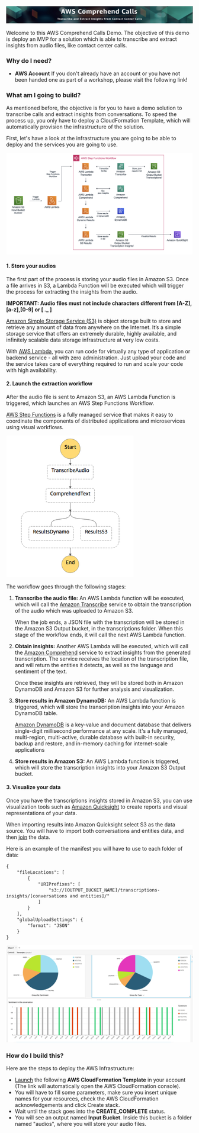 ![Banner](Images/banner.png)

Welcome to this AWS Comprehend Calls Demo. The objective of this demo is deploy an MVP for a solution which is able to transcribe and extract insights from audio files, like contact center calls. 


### Why do I need?
  
* **AWS Account** If you don't already have an account or you have not been handed one as part of a workshop, please visit the following link! 

### What am I going to build?

As mentioned before, the objective is for you to have a demo solution to transcribe calls and extract insights from conversations. To speed the process up, you only have to deploy a CloudFormation Template, which will automatically provision the infrastructure of the solution. 

First, let's have a look at the infrastructure you are going to be able to deploy and the services you are going to use.

![Architecture](Images/architecture.png)


#### 1. Store your audios 

The first part of the process is storing your audio files in Amazon S3. Once a file arrives in S3, a Lambda Function will be executed which will trigger the process for extracting the insights from the audio. 

**IMPORTANT: Audio files must not include characters different from [A-Z],[a-z],[0-9] or [ ._ ]**

[Amazon Simple Storage Service (S3)](https://aws.amazon.com/s3/) is object storage built to store and retrieve any amount of data from anywhere on the Internet. It’s a simple storage service that offers an extremely durable, highly available, and infinitely scalable data storage infrastructure at very low costs.   

With [AWS Lambda](https://aws.amazon.com/lambda/), you can run code for virtually any type of application or backend service - all with zero administration. Just upload your code and the service takes care of everything required to run and scale your code with high availability. 


#### 2. Launch the extraction workflow

After the audio file is sent to Amazon S3, an AWS Lambda Function is triggered, which launches an AWS Step Functions Workflow. 

[AWS Step Functions](https://aws.amazon.com/step-functions/) is a fully managed service that makes it easy to coordinate the components of distributed applications and microservices using visual workflows.

![Architecture](Images/statemachine.png)

The workflow goes through the following stages:

1. **Transcribe the audio file:** An AWS Lambda function will be executed, which will call the [Amazon Transcribe](https://aws.amazon.com/transcribe/) service to obtain the transcription of the audio which was uploaded to Amazon S3. 
    
    When the job ends, a JSON file with the transcription will be stored in the Amazon S3 Output bucket, in the transcriptions folder. When this stage of the workflow ends, it will call the next AWS Lambda function.

2. **Obtain insights:** Another AWS Lambda will be executed, which will call the [Amazon Comprehend](https://aws.amazon.com/comprehend/) service to extract insights from the generated transcription. The service receives the location of the transcription file, and will return the entities it detects, as well as the language and sentiment of the text.

    Once these insights are retrieved, they will be stored both in Amazon DynamoDB and Amazon S3 for further analysis and visualization. 

3. **Store results in Amazon DynamoDB:** An AWS Lambda function is triggered, which will store the transcription insights into your Amazon DynamoDB table.

    [Amazon DynamoDB](https://aws.amazon.com/dynamodb/) is a key-value and document database that delivers single-digit millisecond performance at any scale. It's a fully managed, multi-region, multi-active, durable database with built-in security, backup and restore, and in-memory caching for internet-scale applications

4. **Store results in Amazon S3:** An AWS Lambda function is triggered, which will store the transcription insights into your Amazon S3 Output bucket.

#### 3. Visualize your data

Once you have the transcriptions insights stored in Amazon S3, you can use visualization tools such as [Amazon Quicksight](https://aws.amazon.com/quicksight/) to create reports and visual representations of your data.

When importing results into Amazon Quicksight select S3 as the data source. You will have to import both conversations and entities data, and then [join](https://docs.aws.amazon.com/quicksight/latest/user/joining-data.html) the data.

Here is an example of the manifest you will have to use to each folder of data:
```
{
    "fileLocations": [
        {
            "URIPrefixes": [
                "s3://[OUTPUT_BUCKET_NAME]/transcriptions-insights/[conversations and entities]/"
            ]
        }
    ],
    "globalUploadSettings": {
        "format": "JSON"
    }
}
```


![Visualization](Images/quicksight.png)

### How do I build this?

Here are the steps to deploy the AWS Infrastructure:
  * [Launch](https://eu-west-1.console.aws.amazon.com/cloudformation/home?region=eu-west-1#/stacks/create/review?templateURL=https://comprehendcallsrepo.s3-eu-west-1.amazonaws.com/template.yaml&stackName=Comprehend-Calls) the following **AWS CloudFormation Template** in your account (The link will automatically open the AWS CloudFormation console).
  * You will have to fill some parameters, make sure you insert unique names for your resources, check the AWS CloudFormation acknowledgements and click Create stack.
  * Wait until the stack goes into the **CREATE_COMPLETE** status.
  * You will see an output named **Input Bucket**. Inside this bucket is a folder named "audios", where you will store your audio files.
  

